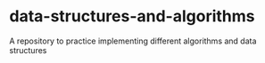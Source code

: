 # data-structures-and-algorithms
A repository to practice implementing different algorithms and data structures
